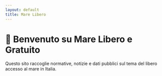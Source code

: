 ```yaml
---
layout: default
title: Mare Libero
---
```


# 🌊 Benvenuto su Mare Libero e Gratuito

Questo sito raccoglie normative, notizie e dati pubblici sul tema del libero accesso al mare in Italia.
